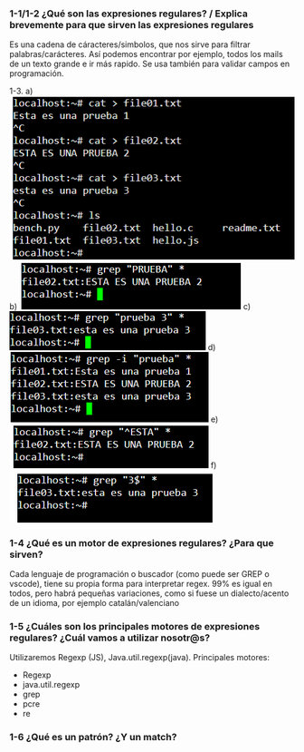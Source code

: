 ### 1-1/1-2 ¿Qué son las expresiones regulares? / Explica brevemente para que sirven las expresiones regulares
Es una cadena de cáracteres/simbolos, que nos sirve para filtrar palabras/carácteres. Así podemos encontrar por ejemplo, todos los mails de un texto grande e ir más rapido. Se usa también para validar campos en programación.

1-3.
 a)
![alt text](/images/image.png)
b)
![alt text](images/3-b.png)
c)
![alt text](images/3-c.png)
d)
![alt text](images/3-d.png)
e)
![alt text](images/3-e.png)
f)
![alt text](images/3-f.png)

### 1-4 ¿Qué es un motor de expresiones regulares? ¿Para que sirven?
Cada lenguaje de programación o buscador (como puede ser GREP o vscode), tiene su propia forma para interpretar regex. 99% es igual en todos, pero habrá pequeñas variaciones, como si fuese un dialecto/acento de un idioma, por ejemplo catalán/valenciano

### 1-5 ¿Cuáles son los principales motores de expresiones regulares? ¿Cuál vamos a utilizar nosotr@s?
Utilizaremos Regexp (JS), Java.util.regexp(java).
Principales motores:
- Regexp
- java.util.regexp
- grep
- pcre
- re

### 1-6 ¿Qué es un patrón? ¿Y un match?
